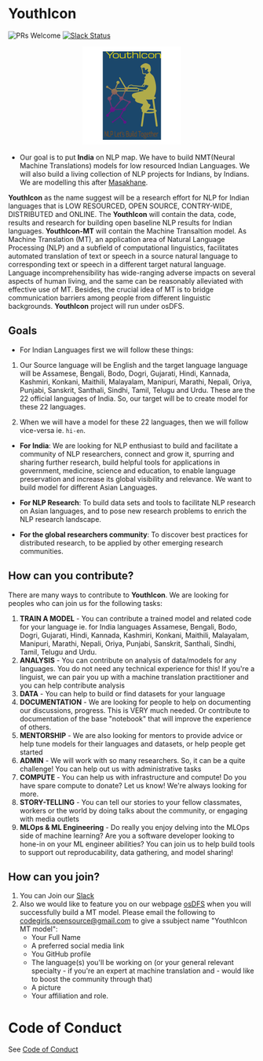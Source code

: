 # YouthIcon

![PRs Welcome](https://img.shields.io/badge/PRs-welcome-brightgreen.svg)
[![Slack Status](https://img.shields.io/badge/slack-join_chat-white.svg?logo=slack&style=social)](https://join.slack.com/t/osdfs/shared_invite/zt-eecws9vb-zvmzBeSPgBZrE9RWVj43Sw)

<div align="center">
<img src="asset/youthicon.png" >
</div>

- Our goal is to put **India** on NLP map. We have to build NMT(Neural Machine Translations) models for low resourced Indian Languages. We will also build a living collection of NLP projects for Indians, by Indians. We are modelling this after [Masakhane](https://masakhane.io/).

**YouthIcon** as the name suggest will be a research effort for NLP for Indian languages that is LOW RESOURCED, OPEN SOURCE, CONTRY-WIDE, DISTRIBUTED and ONLINE. The **YouthIcon** will contain the data, code, results and research for building open baseline NLP results for Indian languages. **YouthIcon-MT** will contain the Machine Transaltion model. As Machine Translation (MT), an application area of Natural Language Processing (NLP) and a subfield of computational linguistics, facilitates automated translation of text or speech in a source natural language to corresponding text or speech in a different target natural language. Language incomprehensibility has wide-ranging adverse impacts on several aspects of human living, and the same can be reasonably alleviated with effective use of MT. Besides, the crucial idea of MT is to bridge communication barriers among people from different linguistic backgrounds. **YouthIcon** project will run under osDFS. 

## Goals

- For Indian Languages first we will follow these things:

1. Our Source language will be English and the target language language will be Assamese, Bengali, Bodo, Dogri, Gujarati, Hindi, Kannada, Kashmiri, Konkani, Maithili, Malayalam, Manipuri, Marathi, Nepali, Oriya, Punjabi, Sanskrit, Santhali, Sindhi, Tamil, Telugu and Urdu. These are the 22 official languages of India. So, our target will be to create model for these 22 languages.

2. When we will have a model for these 22 languages, then we will follow vice-versa ie. `hi-en`.

- **For India**: We are looking for NLP enthusiast to build and facilitate a community of NLP researchers, connect and grow it, spurring and sharing further research, build helpful tools for applications in government, medicine, science and education, to enable language preservation and increase its global visibility and relevance. We want to build model for different Asian Languages. 

- **For NLP Research**: To build data sets and tools to facilitate NLP research on Asian languages, and to pose new research problems to enrich the NLP research landscape.

- **For the global researchers community**: To discover best practices for distributed research, to be applied by other emerging research communities.

## How can you contribute?

There are many ways to contribute to **YouthIcon**. We are looking for peoples who can join us for the following tasks:

1. **TRAIN A MODEL** - You can contribute a trained model and related code for your language ie. for India languages Assamese, Bengali, Bodo, Dogri, Gujarati, Hindi, Kannada, Kashmiri, Konkani, Maithili, Malayalam, Manipuri, Marathi, Nepali, Oriya, Punjabi, Sanskrit, Santhali, Sindhi, Tamil, Telugu and Urdu.
2. **ANALYSIS** - You can contribute on analysis of data/models for any languages. You do not need any technical experience for this! If you're a linguist, we can pair you up with a machine translation practitioner and you can help contribute analysis
3. **DATA** - You can help to build or find datasets for your language
4. **DOCUMENTATION** - We are looking for people to help on documenting our discussions, progress. This is VERY much needed. Or contribute to documentation of the base "notebook" that will improve the experience of others.
5. **MENTORSHIP** - We are also looking for mentors to provide advice or help tune models for their languages and datasets, or help people get started
6. **ADMIN** - We will work with so many researchers. So, it can be a quite challenge! You can help out us with administrative tasks
7. **COMPUTE** - You can help us with infrastructure and compute! Do you have spare compute to donate? Let us know! We're always looking for more.
9. **STORY-TELLING** - You can tell our stories to your fellow classmates, workers or the world by doing talks about the community, or engaging with media outlets
10. **MLOps & ML Engineering** - Do really you enjoy delving into the MLOps side of machine learning? Are you a software developer looking to hone-in on your ML engineer abilities? You can join us to help build tools to support out reproducability, data gathering, and model sharing!


## How can you join?

1. You can Join our [Slack](https://join.slack.com/t/youthiconworkspace/shared_invite/zt-e102vcid-l9LyldQJ303mePF9rxGWDQ)
2. Also we would like to feature you on our webpage [osDFS](https://www.osdfs.in) when you will successfully build a MT model. Please email the following to codegirls.opensource@gmail.com to give a ssubject name "YouthIcon MT model":
    - Your Full Name
    - A preferred social media link
    - You GitHub profile
    - The language(s) you'll be working on (or your general relevant specialty - if you're an expert at machine translation and - would like to boost the community through that)
    - A picture
    - Your affiliation and role.

# Code of Conduct

See [Code of Conduct](https://github.com/osDFS/Code-of-Conduct/blob/master/code-of-conduct.md)


